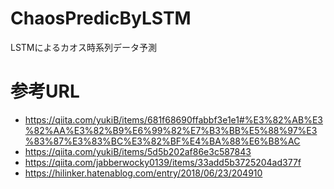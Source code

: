 # ChaosPredicByLSTM
LSTMによるカオス時系列データ予測

# 参考URL
+ https://qiita.com/yukiB/items/681f68690ffabbf3e1e1#%E3%82%AB%E3%82%AA%E3%82%B9%E6%99%82%E7%B3%BB%E5%88%97%E3%83%87%E3%83%BC%E3%82%BF%E4%BA%88%E6%B8%AC
+ https://qiita.com/yukiB/items/5d5b202af86e3c587843
+ https://qiita.com/jabberwocky0139/items/33add5b3725204ad377f
+ https://hilinker.hatenablog.com/entry/2018/06/23/204910